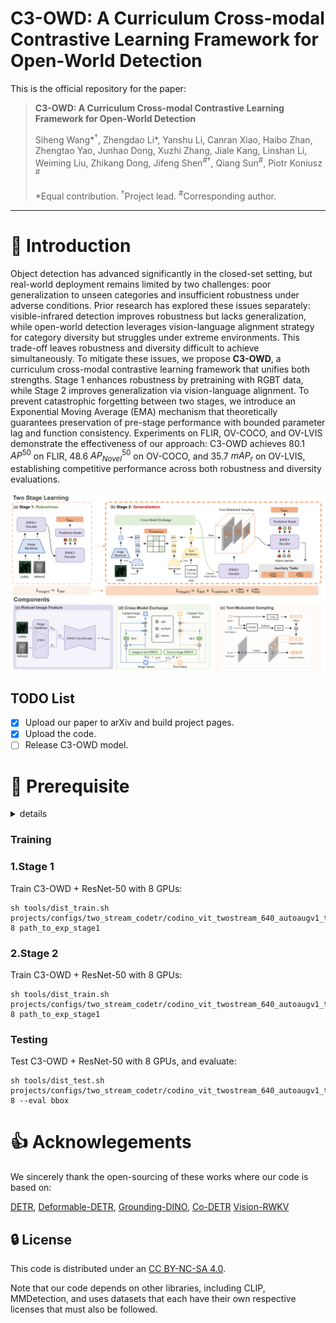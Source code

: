 # C3-OWD: A Curriculum Cross-modal Contrastive Learning Framework for Open-World Detection<br>

This is the official repository for the paper:
> **C3-OWD: A Curriculum Cross-modal Contrastive Learning Framework for Open-World Detection**
>
> Siheng Wang\*<sup>†</sup>, Zhengdao Li\*, Yanshu Li, Canran Xiao, Haibo Zhan, Zhengtao Yao, Junhao Dong,  Xuzhi Zhang,  Jiale Kang,  Linshan Li,  Weiming Liu,  Zhikang Dong,  Jifeng Shen<sup>#†</sup>,  Qiang Sun<sup>#</sup>,  Piotr Koniusz <sup>#</sup>
>
> \*Equal contribution. <sup>†</sup>Project lead. <sup>#</sup>Corresponding author.
>


---

# 👋 Introduction

Object detection has advanced significantly in the closed-set setting, but real-world deployment remains limited by two challenges: poor generalization to unseen categories and insufficient robustness under adverse conditions. Prior research has explored these issues separately: visible-infrared detection improves robustness but lacks generalization, while open-world detection leverages vision-language alignment strategy for category diversity but struggles under extreme environments. This trade-off leaves robustness and diversity difficult to achieve simultaneously. To mitigate these issues, we propose **C3-OWD**, a curriculum cross-modal contrastive learning framework that unifies both strengths. Stage 1 enhances robustness by pretraining with RGBT data, while Stage 2 improves generalization via vision-language alignment. To prevent catastrophic forgetting between two stages, we introduce an Exponential Moving Average (EMA) mechanism that theoretically guarantees preservation of pre-stage performance with bounded parameter lag and function consistency. Experiments on FLIR, OV-COCO, and OV-LVIS demonstrate the effectiveness of our approach: C3-OWD achieves 80.1 $AP^{50}$ on FLIR, 48.6 $AP^{50}_{Novel}$ on OV-COCO, and 35.7 $mAP_r$ on OV-LVIS, establishing competitive performance across both robustness and diversity evaluations.  


![framework](./assets/framework_2_01.png)

## TODO List

- [x] Upload our paper to arXiv and build project pages.
- [x] Upload the code.
- [ ] Release C3-OWD model.

# 🤗 Prerequisite
<details> 
<summary>details</summary>
  
## Environment
```bash
conda create -n C3-OWD python=3.8.10 -y
pip install torch==1.13.0 torchvision==0.14.0 torchaudio==0.13.0
pip install -r requirements.txt
conda activate C3-OWD
```
We tested our environment on both A100 and H20.


### Prepare training dataset 
The COCO dataset and LVIS dataset should be organized as:
```
Co-DETR
└── data
    ├── coco
    │   ├── annotations
    │   │      ├── instances_train2017.json
    │   │      └── instances_val2017.json
    │   ├── train2017
    │   └── val2017
    │
    └── lvis_v1
        ├── annotations
        │      ├── lvis_v1_train.json
        │      └── lvis_v1_val.json
        ├── train2017
        └── val2017        
```
</details>

### Training
### 1.Stage 1
Train C3-OWD + ResNet-50 with 8 GPUs:
```shell
sh tools/dist_train.sh projects/configs/two_stream_codetr/codino_vit_twostream_640_autoaugv1_train1.py 8 path_to_exp_stage1
```


### 2.Stage 2
Train C3-OWD + ResNet-50 with 8 GPUs:
```shell
sh tools/dist_train.sh projects/configs/two_stream_codetr/codino_vit_twostream_640_autoaugv1_train2.py 8 path_to_exp_stage1
```

### Testing
Test C3-OWD + ResNet-50 with 8 GPUs, and evaluate:
```shell
sh tools/dist_test.sh  projects/configs/two_stream_codetr/codino_vit_twostream_640_autoaugv1_train2.py 8 --eval bbox
```

# 👍 Acknowlegements
We sincerely thank the open-sourcing of these works where our code is based on:

[DETR](https://github.com/facebookresearch/detr.git),
[Deformable-DETR](https://github.com/fundamentalvision/Deformable-DETR.git),
[Grounding-DINO](https://github.com/IDEA-Research/GroundingDINO.git),
[Co-DETR](https://github.com/Sense-X/Co-DETR.git)
[Vision-RWKV](https://github.com/OpenGVLab/Vision-RWKV.git)


## 🔒 License
This code is distributed under an [CC BY-NC-SA 4.0](https://creativecommons.org/licenses/by-nc-sa/4.0/deed.en).

Note that our code depends on other libraries, including CLIP, MMDetection, and uses datasets that each have their own respective licenses that must also be followed.
